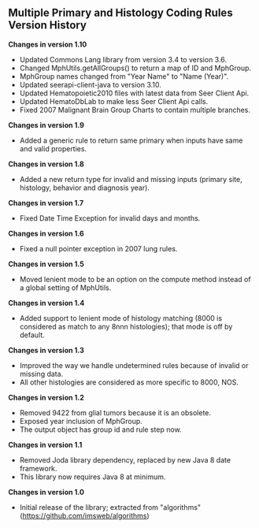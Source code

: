## Multiple Primary and Histology Coding Rules Version History

**Changes in version 1.10**

 - Updated Commons Lang library from version 3.4 to version 3.6.
 - Changed MphUtils.getAllGroups() to return a map of ID and MphGroup.
 - MphGroup names changed from "Year Name" to "Name (Year)".
 - Updated seerapi-client-java to version 3.10.
 - Updated Hematopoietic2010 files with latest data from Seer Client Api.
 - Updated HematoDbLab to make less Seer Client Api calls.
 - Fixed 2007 Malignant Brain Group Charts to contain multiple branches.

**Changes in version 1.9**

 - Added a generic rule to return same primary when inputs have same and valid properties.

**Changes in version 1.8**

 - Added a new return type for invalid and missing inputs (primary site, histology, behavior and diagnosis year).

**Changes in version 1.7**

 - Fixed Date Time Exception for invalid days and months.

**Changes in version 1.6**

 - Fixed a null pointer exception in 2007 lung rules.

**Changes in version 1.5**

 - Moved lenient mode to be an option on the compute method instead of a global setting of MphUtils.

**Changes in version 1.4**

 - Added support to lenient mode of histology matching (8000 is considered as match to any 8nnn histologies); that mode is off by default.

**Changes in version 1.3**

 - Improved the way we handle undetermined rules because of invalid or missing data.
 - All other histologies are considered as more specific to 8000, NOS.

**Changes in version 1.2**

 - Removed 9422 from glial tumors because it is an obsolete.
 - Exposed year inclusion of MphGroup.
 - The output object has group id and rule step now.

**Changes in version 1.1**

 - Removed Joda library dependency, replaced by new Java 8 date framework.
 - This library now requires Java 8 at minimum.

**Changes in version 1.0**

 - Initial release of the library; extracted from "algorithms" (https://github.com/imsweb/algorithms)

